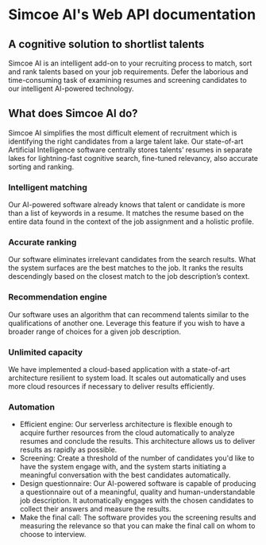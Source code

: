 # Simcoe AI's Web API documentation
## A cognitive solution to shortlist talents
Simcoe AI is an intelligent add-on to your recruiting process to match, sort and rank talents based on your job requirements. Defer the laborious and time-consuming task of examining resumes and screening candidates to our intelligent AI-powered technology.

## What does Simcoe AI do?
Simcoe AI simplifies the most difficult element of recruitment which is identifying the right candidates from a large talent lake. Our state-of-art Artificial Intelligence software centrally stores talents’ resumes in separate lakes for lightning-fast cognitive search, fine-tuned relevancy, also accurate sorting and ranking.

### Intelligent matching
Our AI-powered software already knows that talent or candidate is more than a list of keywords in a resume. It matches the resume based on the entire data found in the context of the job assignment and a holistic profile.

### Accurate ranking
Our software eliminates irrelevant candidates from the search results. What the system surfaces are the best matches to the job. It ranks the results descendingly based on the closest match to the job description’s context.

### Recommendation engine
Our software uses an algorithm that can recommend talents similar to the qualifications of another one. Leverage this feature if you wish to have a broader range of choices for a given job description.

### Unlimited capacity
We have implemented a cloud-based application with a state-of-art architecture resilient to system load. It scales out automatically and uses more cloud resources if necessary to deliver results efficiently.

### Automation
* Efficient engine: Our serverless architecture is flexible enough to acquire further resources from the cloud automatically to analyze resumes and conclude the results. This architecture allows us to deliver results as rapidly as possible.
* Screening: Create a threshold of the number of candidates you'd like to have the system engage with, and the system starts initiating a meaningful conversation with the best candidates automatically.
* Design questionnaire: Our AI-powered software is capable of producing a questionnaire out of a meaningful, quality and human-understandable job description. It automatically engages with the chosen candidates to collect their answers and measure the results.
* Make the final call: The software provides you the screening results and measuring the relevance so that you can make the final call on whom to choose to interview.
